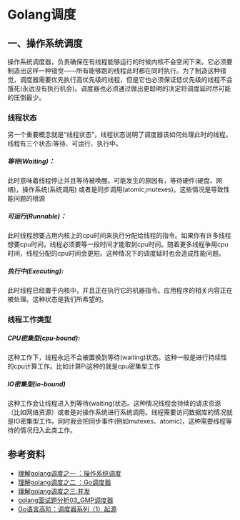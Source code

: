 # Golang调度



## 一、操作系统调度

操作系统调度器，负责确保在有线程能够运行的时候内核不会空闲下来。它必须要制造出这样一种错觉——所有能够跑的线程此时都在同时执行。为了制造这种错觉，调度器需要优先执行高优先级的线程，但是它也必须保证低优先级的线程不会饿死(永远没有执行机会)。调度器也必须通过做出更聪明的决定将调度延时尽可能的压倒最少。



### 线程状态

另一个重要概念就是“线程状态”，线程状态说明了调度器该如何处理此时的线程。线程有三个状态:等待、可运行、执行中。

##### 等待(Waiting)：

此时意味着线程停止并且等待被唤醒。可能发生的原因有，等待硬件(硬盘、网络)，操作系统(系统调用) 或者是同步调用(atomic,mutexes)。这些情况是导致性能问题的根源

##### 可运行(Runnable)：

此时线程想要占用内核上的cpu时间来执行分配给线程的指令。如果你有许多线程想要cpu时间，线程必须要等一段时间才能取到cpu时间。随着更多线程争用cpu时间，线程分配的cpu时间会更短。这种情况下的调度延时也会造成性能问题。

##### 执行中(Executing):

此时线程已经置于内核中，并且正在执行它的机器指令。应用程序的相关内容正在被处理。这种状态是我们所希望的。



### 线程工作类型

##### CPU密集型(cpu-bound):

这种工作下，线程永远不会被置换到等待(waiting)状态。这种一般是进行持续性的cpu计算工作。比如计算Pi这种的就是cpu密集型工作

##### IO密集型(io-bound)

这种工作会让线程进入到等待(waiting)状态。这种情况线程会持续的请求资源（比如网络资源）或者是对操作系统进行系统调用。线程需要访问数据库的情况就是IO密集型工作。同时我会把同步事件(例如mutexes、atomic)，这种需要线程等待的情况归入此类工作。







## 参考资料

- [理解golang调度之一 ：操作系统调度](https://juejin.im/post/5cdeb6cdf265da1bd605727f)
- [理解golang调度之二 ：Go调度器](https://juejin.im/post/5ce11a39f265da1baf7cbc61)
- [理解golang调度之三:并发](https://juejin.im/post/5ce2a17fe51d45105e02120b)
- [golang面试题分析03_GMP调度器](https://blog.csdn.net/weixin_43851310/article/details/88933278)
- [Go语言高阶：调度器系列（1）起源](https://mp.weixin.qq.com/s/p7sqYBUZngMfU3xXf9TNWA)
